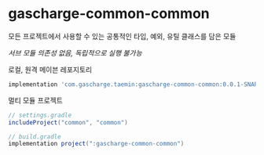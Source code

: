 # gascharge-common-common

모든 프로젝트에서 사용할 수 있는 공통적인 타입, 예외, 유틸 클래스를 담은 모듈

*서브 모듈 의존성 없음, 독립적으로 실행 불가능*

로컬, 원격 메이븐 레포지토리
```groovy
implementation 'com.gascharge.taemin:gascharge-common-common:0.0.1-SNAPSHOT'
```

멀티 모듈 프로젝트
```groovy
// settings.gradle
includeProject("common", "common")
```
```groovy
// build.gradle
implementation project(":gascharge-common-common")
```